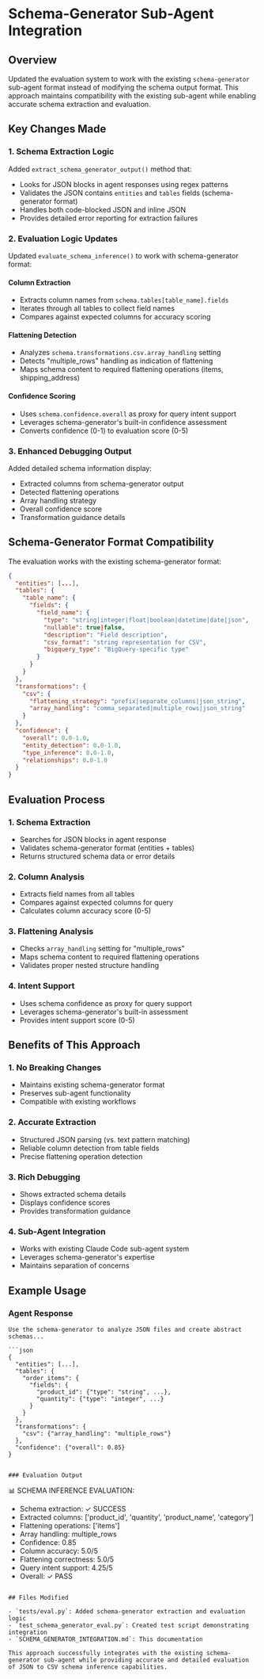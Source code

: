 # Schema-Generator Sub-Agent Integration

## Overview
Updated the evaluation system to work with the existing `schema-generator` sub-agent format instead of modifying the schema output format. This approach maintains compatibility with the existing sub-agent while enabling accurate schema extraction and evaluation.

## Key Changes Made

### 1. Schema Extraction Logic
Added `extract_schema_generator_output()` method that:
- Looks for JSON blocks in agent responses using regex patterns
- Validates the JSON contains `entities` and `tables` fields (schema-generator format)
- Handles both code-blocked JSON and inline JSON
- Provides detailed error reporting for extraction failures

### 2. Evaluation Logic Updates
Updated `evaluate_schema_inference()` to work with schema-generator format:

#### Column Extraction
- Extracts column names from `schema.tables[table_name].fields`
- Iterates through all tables to collect field names
- Compares against expected columns for accuracy scoring

#### Flattening Detection
- Analyzes `schema.transformations.csv.array_handling` setting
- Detects "multiple_rows" handling as indication of flattening
- Maps schema content to required flattening operations (items, shipping_address)

#### Confidence Scoring
- Uses `schema.confidence.overall` as proxy for query intent support
- Leverages schema-generator's built-in confidence assessment
- Converts confidence (0-1) to evaluation score (0-5)

### 3. Enhanced Debugging Output
Added detailed schema information display:
- Extracted columns from schema-generator output
- Detected flattening operations
- Array handling strategy
- Overall confidence score
- Transformation guidance details

## Schema-Generator Format Compatibility

The evaluation works with the existing schema-generator format:

```json
{
  "entities": [...],
  "tables": {
    "table_name": {
      "fields": {
        "field_name": {
          "type": "string|integer|float|boolean|datetime|date|json",
          "nullable": true|false,
          "description": "Field description",
          "csv_format": "string representation for CSV",
          "bigquery_type": "BigQuery-specific type"
        }
      }
    }
  },
  "transformations": {
    "csv": {
      "flattening_strategy": "prefix|separate_columns|json_string",
      "array_handling": "comma_separated|multiple_rows|json_string"
    }
  },
  "confidence": {
    "overall": 0.0-1.0,
    "entity_detection": 0.0-1.0,
    "type_inference": 0.0-1.0,
    "relationships": 0.0-1.0
  }
}
```

## Evaluation Process

### 1. Schema Extraction
- Searches for JSON blocks in agent response
- Validates schema-generator format (entities + tables)
- Returns structured schema data or error details

### 2. Column Analysis
- Extracts field names from all tables
- Compares against expected columns for query
- Calculates column accuracy score (0-5)

### 3. Flattening Analysis
- Checks `array_handling` setting for "multiple_rows"
- Maps schema content to required flattening operations
- Validates proper nested structure handling

### 4. Intent Support
- Uses schema confidence as proxy for query support
- Leverages schema-generator's built-in assessment
- Provides intent support score (0-5)

## Benefits of This Approach

### 1. No Breaking Changes
- Maintains existing schema-generator format
- Preserves sub-agent functionality
- Compatible with existing workflows

### 2. Accurate Extraction
- Structured JSON parsing (vs. text pattern matching)
- Reliable column detection from table fields
- Precise flattening operation detection

### 3. Rich Debugging
- Shows extracted schema details
- Displays confidence scores
- Provides transformation guidance

### 4. Sub-Agent Integration
- Works with existing Claude Code sub-agent system
- Leverages schema-generator's expertise
- Maintains separation of concerns

## Example Usage

### Agent Response
```
Use the schema-generator to analyze JSON files and create abstract schemas...

```json
{
  "entities": [...],
  "tables": {
    "order_items": {
      "fields": {
        "product_id": {"type": "string", ...},
        "quantity": {"type": "integer", ...}
      }
    }
  },
  "transformations": {
    "csv": {"array_handling": "multiple_rows"}
  },
  "confidence": {"overall": 0.85}
}
```
```

### Evaluation Output
```
📊 SCHEMA INFERENCE EVALUATION:
- Schema extraction: ✓ SUCCESS
- Extracted columns: ['product_id', 'quantity', 'product_name', 'category']
- Flattening operations: ['items']
- Array handling: multiple_rows
- Confidence: 0.85
- Column accuracy: 5.0/5
- Flattening correctness: 5.0/5
- Query intent support: 4.25/5
- Overall: ✓ PASS
```

## Files Modified

- `tests/eval.py`: Added schema-generator extraction and evaluation logic
- `test_schema_generator_eval.py`: Created test script demonstrating integration
- `SCHEMA_GENERATOR_INTEGRATION.md`: This documentation

This approach successfully integrates with the existing schema-generator sub-agent while providing accurate and detailed evaluation of JSON to CSV schema inference capabilities.
